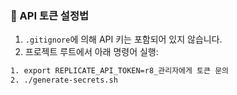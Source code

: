 ### 🔑 API 토큰 설정법

1. `.gitignore`에 의해 API 키는 포함되어 있지 않습니다.
2. 프로젝트 루트에서 아래 명령어 실행:
```bash
1. export REPLICATE_API_TOKEN=r8_관리자에게 토큰 문의
2. ./generate-secrets.sh

